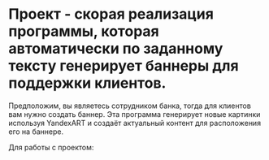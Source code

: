 # Проект - скорая реализация программы, которая автоматически по заданному тексту генерирует баннеры для поддержки клиентов.
Предположим, вы являетесь сотрудником банка, тогда для клиентов вам нужно создать баннер. Эта программа генерирует новые картинки используя YandexART и создаёт актуальный контент для расположения его на баннере.

Для работы с проектом:
